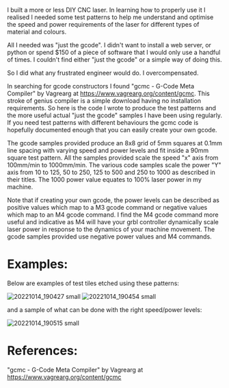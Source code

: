 I built a more or less DIY CNC laser. In learning how to properly use it I realised I needed some test patterns to help me understand and optimise the speed and power requirements of the laser for different types of material and colours.

All I needed was "just the gcode". I didn't want to install a web server, or python or spend $150 of a piece of software that I would only use a handful of times. I couldn't find either "just the gcode" or a simple way of doing this.

So I did what any frustrated engineer would do. I overcompensated.

In searching for gcode constructors I found "gcmc - G-Code Meta Compiler" by Vagrearg at https://www.vagrearg.org/content/gcmc. This stroke of genius compiler is a simple download having no installation requirements. So here is the code I wrote to produce the test patterns and the more useful actual "just the  gcode" samples I have been using regularly. If you need test patterns with different behaviours the gcmc code is hopefully documented enough that you can easily create your own gcode.

The gcode samples provided produce an 8x8 grid of 5mm squares at 0.1mm line spacing with varying speed and power levels and fit inside a 90mm square test pattern. All the samples provided scale the speed "x" axis from 100mm/min to 1000mm/min. The various code samples scale the power "Y" axis from 10 to 125, 50 to 250, 125 to 500 and 250 to 1000 as described in their titles. The 1000 power value equates to 100% laser power in my machine.

Note that if creating your own gcode, the power levels can be described as positive values which map to a M3 gcode command or negative values which map to an M4 gcode command. I find the M4 gcode command more useful and indicative as M4 will have your grbl controller dynamically scale laser power in response to the dynamics of your machine movement. The gcode samples provided use negative power values and M4 commands.

# Examples:

Below are examples of test tiles etched using these patterns:

![20221014_190427 small](https://user-images.githubusercontent.com/7357540/195807971-7a5dc79e-d842-43bb-8d62-ee8ab9bdc0c2.jpg)
![20221014_190454 small](https://user-images.githubusercontent.com/7357540/195807975-25ec470a-9101-4124-af0a-bd6b7fdb5027.jpg)

and a sample of what can be done with the right speed/power levels:

![20221014_190515 small](https://user-images.githubusercontent.com/7357540/195808003-41a7fec6-881b-4220-8b38-f8856e8b330f.jpg)

# References:

"gcmc - G-Code Meta Compiler" by Vagrearg at https://www.vagrearg.org/content/gcmc
